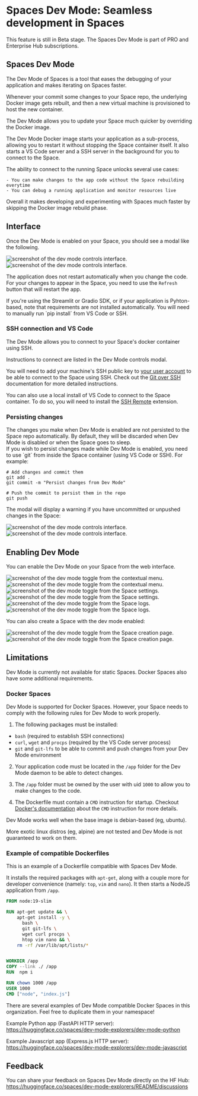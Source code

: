 # Spaces Dev Mode: Seamless development in Spaces

<Tip warning={true}>
This feature is still in Beta stage.
</Tip>

<Tip warning={true}>
The Spaces Dev Mode is part of PRO and Enterprise Hub subscriptions.
</Tip>

## Spaces Dev Mode

The Dev Mode of Spaces is a tool that eases the debugging of your application and makes iterating on Spaces faster.

Whenever your commit some changes to your Space repo, the underlying Docker image gets rebuilt, and then a new virtual machine is provisioned to host the new container.

The Dev Mode allows you to update your Space much quicker by overriding the Docker image.

The Dev Mode Docker image starts your application as a sub-process, allowing you to restart it without stopping the Space container itself. It also starts a VS Code server and a SSH server in the background for you to connect to the Space.

The ability to connect to the running Space unlocks several use cases:

    - You can make changes to the app code without the Space rebuilding everytime
    - You can debug a running application and monitor resources live

Overall it makes developing and experimenting with Spaces much faster by skipping the Docker image rebuild phase.

## Interface

Once the Dev Mode is enabled on your Space, you should see a modal like the following.

<div class="flex justify-center" style="max-width: 550px">
<img class="block dark:hidden !m-0" src="https://huggingface.co/datasets/huggingface/documentation-images/resolve/main/hub/spaces-dev-mode/dev-mode-controls.png" alt="screenshot of the dev mode controls interface."/>
<img class="hidden dark:block !m-0" src="https://huggingface.co/datasets/huggingface/documentation-images/resolve/main/hub/spaces-dev-mode/dev-mode-controls-dark.png" alt="screenshot of the dev mode controls interface."/>
</div>

The application does not restart automatically when you change the code. For your changes to appear in the Space, you need to use the `Refresh` button that will restart the app.

<div class="alert alert-warning">
  If you're using the Streamlit or Gradio SDK, or if your application is Pyhton-based, note that requirements are not installed automatically.
  You will need to manually run `pip install` from VS Code or SSH.
</div>

### SSH connection and VS Code

The Dev Mode allows you to connect to your Space's docker container using SSH.

Instructions to connect are listed in the Dev Mode controls modal.

You will need to add your machine's SSH public key to [your user account](https://huggingface.co/settings/keys) to be able to connect to the Space using SSH.
Check out the [Git over SSH](./security-git-ssh#add-a-ssh-key-to-your-account) documentation for more detailed instructions.

You can also use a local install of VS Code to connect to the Space container. To do so, you will need to install the [SSH Remote](https://marketplace.visualstudio.com/items?itemName=ms-vscode-remote.remote-ssh) extension.

### Persisting changes

<div class="alert alert-warning">
The changes you make when Dev Mode is enabled are not persisted to the Space repo automatically.
By default, they will be discarded when Dev Mode is disabled or when the Space goes to sleep.
</div>
If you wish to persist changes made while Dev Mode is enabled, you need to use `git` from inside the Space container (using VS Code or SSH). For example:

```shell
# Add changes and commit them
git add .
git commit -m "Persist changes from Dev Mode"

# Push the commit to persist them in the repo
git push
```

The modal will display a warning if you have uncommitted or unpushed changes in the Space:


<div class="flex justify-center" style="max-width: 550px">
<img class="block dark:hidden !m-0" src="https://huggingface.co/datasets/huggingface/documentation-images/resolve/main/hub/spaces-dev-mode/dev-mode-controls-uncommitted.png" alt="screenshot of the dev mode controls interface."/>
<img class="hidden dark:block !m-0" src="https://huggingface.co/datasets/huggingface/documentation-images/resolve/main/hub/spaces-dev-mode/dev-mode-controls-uncommitted-dark.png" alt="screenshot of the dev mode controls interface."/>
</div>

## Enabling Dev Mode

You can enable the Dev Mode on your Space from the web interface.

<div class="flex justify-center" style="max-width: 550px">
<img class="block dark:hidden !m-0" src="https://huggingface.co/datasets/huggingface/documentation-images/resolve/main/hub/spaces-dev-mode/dev-mode-enable-contextual.png" alt="screenshot of the dev mode toggle from the contextual menu."/>
<img class="hidden dark:block !m-0" src="https://huggingface.co/datasets/huggingface/documentation-images/resolve/main/hub/spaces-dev-mode/dev-mode-enable-contextual-dark.png" alt="screenshot of the dev mode toggle from the contextual menu."/>
</div>

<div class="flex justify-center" style="max-width: 550px">
<img class="block dark:hidden !m-0" src="https://huggingface.co/datasets/huggingface/documentation-images/resolve/main/hub/spaces-dev-mode/dev-mode-enable-settings.png" alt="screenshot of the dev mode toggle from the Space settings."/>
<img class="hidden dark:block !m-0" src="https://huggingface.co/datasets/huggingface/documentation-images/resolve/main/hub/spaces-dev-mode/dev-mode-enable-settings-dark.png" alt="screenshot of the dev mode toggle from the Space settings."/>
</div>

<div class="flex justify-center" style="max-width: 550px">
<img class="block dark:hidden !m-0" src="https://huggingface.co/datasets/huggingface/documentation-images/resolve/main/hub/spaces-dev-mode/dev-mode-enable-logs.png" alt="screenshot of the dev mode toggle from the Space logs."/>
<img class="hidden dark:block !m-0" src="https://huggingface.co/datasets/huggingface/documentation-images/resolve/main/hub/spaces-dev-mode/dev-mode-enable-logs-dark.png" alt="screenshot of the dev mode toggle from the Space logs."/>
</div>

You can also create a Space with the dev mode enabled:

<div class="flex justify-center" style="max-width: 550px">
<img class="block dark:hidden !m-0" src="https://huggingface.co/datasets/huggingface/documentation-images/resolve/main/hub/spaces-dev-mode/dev-mode-creation-enable.png" alt="screenshot of the dev mode toggle from the Space creation page."/>
<img class="hidden dark:block !m-0" src="https://huggingface.co/datasets/huggingface/documentation-images/resolve/main/hub/spaces-dev-mode/dev-mode-creation-enable-dark.png" alt="screenshot of the dev mode toggle from the Space creation page."/>
</div>


## Limitations

Dev Mode is currently not available for static Spaces. Docker Spaces also have some additional requirements.

### Docker Spaces

Dev Mode is supported for Docker Spaces. However, your Space needs to comply with the following rules for Dev Mode to work properly.

1. The following packages must be installed:

- `bash` (required to establish SSH connections)
- `curl`, `wget` and `procps` (required by the VS Code server process)
- `git` and `git-lfs` to be able to commit and push changes from your Dev Mode environment

2. Your application code must be located in the `/app` folder for the Dev Mode daemon to be able to detect changes.

3. The `/app` folder must be owned by the user with uid `1000` to allow you to make changes to the code.

4. The Dockerfile must contain a `CMD` instruction for startup. Checkout [Docker's documentation](https://docs.docker.com/reference/dockerfile/#cmd) about the `CMD` instruction for more details.

Dev Mode works well when the base image is debian-based (eg, ubuntu).

More exotic linux distros (eg, alpine) are not tested and Dev Mode is not guaranteed to work on them.

### Example of compatible Dockerfiles

This is an example of a Dockerfile compatible with Spaces Dev Mode.

It installs the required packages with `apt-get`, along with a couple more for developer convenience (namely: `top`, `vim` and `nano`).
It then starts a NodeJS application from `/app`.

```Dockerfile
FROM node:19-slim

RUN apt-get update && \
    apt-get install -y \
      bash \
      git git-lfs \
      wget curl procps \
      htop vim nano && \
    rm -rf /var/lib/apt/lists/*


WORKDIR /app
COPY --link ./ /app
RUN  npm i 

RUN chown 1000 /app
USER 1000
CMD ["node", "index.js"]
```

There are several examples of Dev Mode compatible Docker Spaces in this organization.
Feel free to duplicate them in your namespace!

Example Python app (FastAPI HTTP server): https://huggingface.co/spaces/dev-mode-explorers/dev-mode-python

Example Javascript app (Express.js HTTP server): https://huggingface.co/spaces/dev-mode-explorers/dev-mode-javascript


## Feedback

You can share your feedback on Spaces Dev Mode directly on the HF Hub: https://huggingface.co/spaces/dev-mode-explorers/README/discussions
